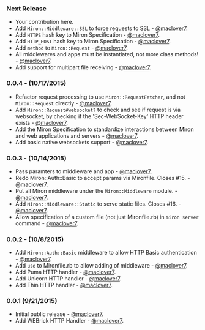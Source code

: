 ### Next Release
* Your contribution here.
* Add `Miron::Middleware::SSL` to force requests to SSL - [@maclover7](https://github.com/maclover7).
* Add `HTTPS` hash key to Miron Specification - [@maclover7](https://github.com/maclover7).
* Add `HTTP_HOST` hash key to Miron Specification - [@maclover7](https://github.com/maclover7).
* Add `method` to `Miron::Request` - [@maclover7](https://github.com/maclover7).
* All middlewares and apps must be instantiated, not more class
  methods! - [@maclover7](https://github.com/maclover7).
* Add support for multipart file receiving - [@maclover7](https://github.com/maclover7).

### 0.0.4 - (10/17/2015)
* Refactor request processing to use `Miron::RequestFetcher`, and not
  `Miron::Request` directly - [@maclover7](https://github.com/maclover7).
* Add `Miron::Request#websocket?` to check and see if request is via
  websocket, by checking if the 'Sec-WebSocket-Key' HTTP header exists - [@maclover7](https://github.com/maclover7).
* Add the Miron Specification to standardize interactions between Miron
  and web applications and servers - [@maclover7](https://github.com/maclover7).
* Add basic native websockets support - [@maclover7](https://github.com/maclover7).

### 0.0.3 - (10/14/2015)
* Pass paramters to middleware and app - [@maclover7](https://github.com/maclover7).
* Redo Miron::Auth::Basic to accept params via Mironfile. Closes #15. - [@maclover7](https://github.com/maclover7).
* Put all Miron middleware under the `Miron::Middleware` module. - [@maclover7](https://github.com/maclover7).
* Add `Miron::Middleware::Static` to serve static files. Closes #16. - [@maclover7](https://github.com/maclover7).
* Allow specification of a custom file (not just Mironfile.rb) in `miron
  server` command - [@maclover7](https://github.com/maclover7).

### 0.0.2 - (10/8/2015)
* Add `Miron::Auth::Basic` middleware to allow HTTP Basic authentication - [@maclover7](https://github.com/maclover7).
* Add `use` to Mironfile.rb to allow adding of middleware - [@maclover7](https://github.com/maclover7).
* Add Puma HTTP handler - [@maclover7](https://github.com/maclover7).
* Add Unicorn HTTP handler - [@maclover7](https://github.com/maclover7).
* Add Thin HTTP handler - [@maclover7](https://github.com/maclover7).

### 0.0.1 (9/21/2015)
* Initial public release - [@maclover7](https://github.com/maclover7).
* Add WEBrick HTTP Handler - [@maclover7](https://github.com/maclover7).
